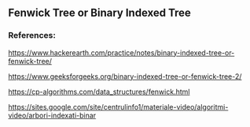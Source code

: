 ## Fenwick Tree or Binary Indexed Tree

### References:
https://www.hackerearth.com/practice/notes/binary-indexed-tree-or-fenwick-tree/

https://www.geeksforgeeks.org/binary-indexed-tree-or-fenwick-tree-2/

https://cp-algorithms.com/data_structures/fenwick.html

https://sites.google.com/site/centrulinfo1/materiale-video/algoritmi-video/arbori-indexati-binar
